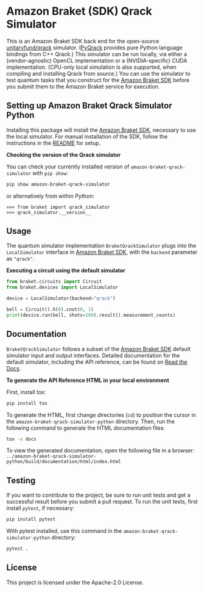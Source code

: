 # Amazon Braket (SDK) Qrack Simulator

This is an Amazon Braket SDK back end for the open-source [unitaryfund/qrack](https://github.com/unitaryfund/qrack) simulator. ([PyQrack](https://github.com/unitaryfund/pyqrack) provides pure Python language bindings from C++ Qrack.) This simulator can be run locally, via either a (vendor-agnostic) OpenCL implementation or a (NVIDIA-specific) CUDA implementation. (CPU-only local simulation is also supported, when compiling and installing Qrack from source.) You can use the simulator to test quantum tasks that you construct for the [Amazon Braket SDK](https://github.com/amazon-braket/amazon-braket-sdk-python) before you submit them to the Amazon Braket service for execution.

## Setting up Amazon Braket Qrack Simulator Python
Installing this package will install the [Amazon Braket SDK](https://github.com/amazon-braket/amazon-braket-sdk-python), necessary to use the local simulator.
For manual installation of the SDK, follow the instructions in the [README](https://github.com/amazon-braket/amazon-braket-sdk-python/blob/main/README.md) for setup.

**Checking the version of the Qrack simulator**

You can check your currently installed version of `amazon-braket-qrack-simulator` with `pip show`:

```bash
pip show amazon-braket-qrack-simulator
```

or alternatively from within Python:

```
>>> from braket import qrack_simulator
>>> qrack_simulator.__version__
```

## Usage
The quantum simulator implementation `BraketQrackSimulator` plugs into the `LocalSimulator` interface in 
[Amazon Braket SDK](https://github.com/amazon-braket/amazon-braket-sdk-python), with the `backend` parameter as `"qrack"`.

**Executing a circuit using the default simulator**
```python
from braket.circuits import Circuit
from braket.devices import LocalSimulator

device = LocalSimulator(backend="qrack")

bell = Circuit().h(0).cnot(0, 1)
print(device.run(bell, shots=100).result().measurement_counts)
```

## Documentation

`BraketQrackSimulator` follows a subset of the [Amazon Braket SDK](https://github.com/amazon-braket/amazon-braket-sdk-python) default simulator input and output interfaces. Detailed documentation for the default simulator, including the API reference, can be found on [Read the Docs](https://amazon-braket-default-simulator-python.readthedocs.io/en/latest/).

**To generate the API Reference HTML in your local environment**

First, install tox:

```bash
pip install tox
```

To generate the HTML, first change directories (`cd`) to position the cursor in the `amazon-braket-qrack-simulator-python` directory. Then, run the following command to generate the HTML documentation files:

```bash
tox -e docs
```

To view the generated documentation, open the following file in a browser:
`../amazon-braket-qrack-simulator-python/build/documentation/html/index.html`

## Testing

If you want to contribute to the project, be sure to run unit tests and get a successful result 
before you submit a pull request. To run the unit tests, first install `pytest`, if necessary:

```bash
pip install pytest
```

With pytest installed, use this command in the `amazon-braket-qrack-simulator-python` directory:

```bash
pytest .
```

## License

This project is licensed under the Apache-2.0 License.


